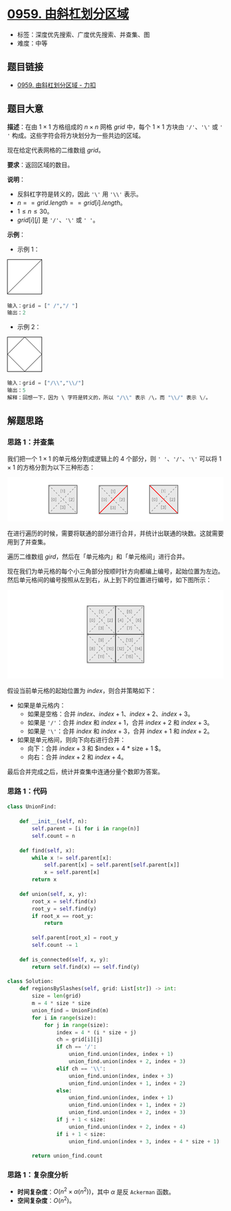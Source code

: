 # [0959. 由斜杠划分区域](https://leetcode.cn/problems/regions-cut-by-slashes/)

- 标签：深度优先搜索、广度优先搜索、并查集、图
- 难度：中等

## 题目链接

- [0959. 由斜杠划分区域 - 力扣](https://leetcode.cn/problems/regions-cut-by-slashes/)

## 题目大意

**描述**：在由 $1 \times 1$ 方格组成的 $n \times n$ 网格 $grid$ 中，每个 $1 \times 1$ 方块由 `'/'`、`'\'` 或 `' '` 构成。这些字符会将方块划分为一些共边的区域。

现在给定代表网格的二维数组 $grid$。

**要求**：返回区域的数目。

**说明**：

- 反斜杠字符是转义的，因此 `'\'` 用 `'\\'` 表示。
- $n == grid.length == grid[i].length$。
- $1 \le n \le 30$。
- $grid[i][j]$ 是 `'/'`、`'\'` 或 `' '`。

**示例**：

- 示例 1：

![](../images/20201024095901.png)

```python
输入：grid = [" /","/ "]
输出：2
```

- 示例 2：

![](../images/20201024095902.png)

```python
输入：grid = ["/\\","\\/"]
输出：5
解释：回想一下，因为 \ 字符是转义的，所以 "/\\" 表示 /\，而 "\\/" 表示 \/。
```

## 解题思路

### 思路 1：并查集

我们把一个 $1 \times 1$ 的单元格分割成逻辑上的 $4$ 个部分，则 `' '`、`'/'`、`'\'`  可以将 $1 \times 1$ 的方格分割为以下三种形态：

![](../images/20201024095903.png)

在进行遍历的时候，需要将联通的部分进行合并，并统计出联通的块数。这就需要用到了并查集。

遍历二维数组 $gird$，然后在「单元格内」和「单元格间」进行合并。

现在我们为单元格的每个小三角部分按顺时针方向都编上编号，起始位置为左边。然后单元格间的编号按照从左到右，从上到下的位置进行编号，如下图所示：

![](../images/20201024095904.png)

假设当前单元格的起始位置为 $index$，则合并策略如下：

- 如果是单元格内：
  - 如果是空格：合并 $index$、$index + 1$、$index + 2$、$index + 3$。
  - 如果是 `'/'`：合并 $index$ 和 $index + 1$，合并 $index + 2$ 和 $index + 3$。
  - 如果是 `'\'`：合并 $index$ 和 $index + 3$，合并 $index + 1$ 和 $index + 2$。
- 如果是单元格间，则向下向右进行合并：
  - 向下：合并 $index + 3$ 和 $index + 4 * size + 1 $。
  - 向右：合并 $index + 2$ 和 $index + 4$。

最后合并完成之后，统计并查集中连通分量个数即为答案。

### 思路 1：代码

```python
class UnionFind:

    def __init__(self, n):
        self.parent = [i for i in range(n)]
        self.count = n

    def find(self, x):
        while x != self.parent[x]:
            self.parent[x] = self.parent[self.parent[x]]
            x = self.parent[x]
        return x

    def union(self, x, y):
        root_x = self.find(x)
        root_y = self.find(y)
        if root_x == root_y:
            return

        self.parent[root_x] = root_y
        self.count -= 1

    def is_connected(self, x, y):
        return self.find(x) == self.find(y)

class Solution:
    def regionsBySlashes(self, grid: List[str]) -> int:
        size = len(grid)
        m = 4 * size * size
        union_find = UnionFind(m)
        for i in range(size):
            for j in range(size):
                index = 4 * (i * size + j)
                ch = grid[i][j]
                if ch == '/':
                    union_find.union(index, index + 1)
                    union_find.union(index + 2, index + 3)
                elif ch == '\\':
                    union_find.union(index, index + 3)
                    union_find.union(index + 1, index + 2)
                else:
                    union_find.union(index, index + 1)
                    union_find.union(index + 1, index + 2)
                    union_find.union(index + 2, index + 3)
                if j + 1 < size:
                    union_find.union(index + 2, index + 4)
                if i + 1 < size:
                    union_find.union(index + 3, index + 4 * size + 1)

        return union_find.count
```

### 思路 1：复杂度分析

- **时间复杂度**：$O(n^2 \times \alpha(n^2))$，其中 $\alpha$ 是反 `Ackerman` 函数。
- **空间复杂度**：$O(n^2)$。

